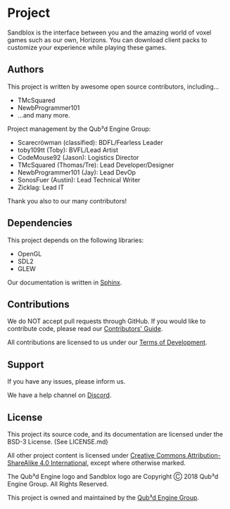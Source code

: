 # Project

Sandblox is the interface between you and the amazing world of voxel games such as our own, Horizons. You can download client packs to customize your experience while playing these games.

## Authors

This project is written by awesome open source contributors, including...

* TMcSquared
* NewbProgrammer101
* ...and many more.

Project management by the Qub³d Engine Group:

* Scarecröwman (classified): BDFL/Fearless Leader
* toby109tt (Toby): BVFL/Lead Artist
* CodeMouse92 (Jason): Logistics Director
* TMcSquared (Thomas/Tre): Lead Developer/Designer
* NewbProgrammer101 (Jay): Lead DevOp
* SonosFuer (Austin): Lead Technical Writer
* Zicklag: Lead IT

Thank you also to our many contributors!

## Dependencies

This project depends on the following libraries:

* OpenGL 
* SDL2 
* GLEW 

Our documentation is written in [Sphinx](http://www.sphinx-doc.org/).

## Contributions

We do NOT accept pull requests through GitHub.
If you would like to contribute code, please read
our [Contributors' Guide](https://qub3d.readthedocs.io/en/master/guides/contributing.html).

All contributions are licensed to us under our
[Terms of Development](https://qub3d.org/legal/termsofdevelopment).

## Support

If you have any issues, please inform us.

We have a help channel on [Discord](https://discord.gg/yv7FN24).

## License

This project its source code, and its documentation are licensed
under the BSD-3 License. (See LICENSE.md)

All other project content is licensed under
[Creative Commons Attribution-ShareAlike 4.0 International](https://creativecommons.org/licenses/by-sa/4.0/),
except where otherwise marked.

The Qub³d Engine logo and Sandblox logo are Copyright Ⓒ 2018 Qub³d Engine Group. All Rights Reserved.

This project is owned and maintained by the [Qub³d Engine Group](https://qub3d.org).
